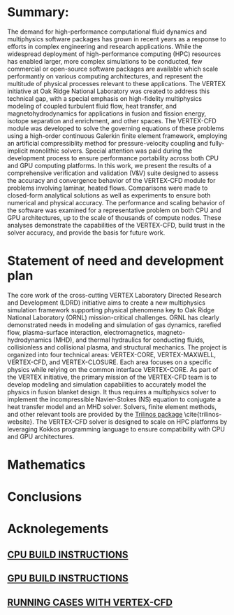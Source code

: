 # Summary:

The demand for high-performance computational fluid dynamics and multiphysics software packages has grown in recent years as a response to efforts in complex engineering and research applications. While the widespread deployment of high-performance computing (HPC) resources has enabled larger, more complex simulations to be conducted, few commercial or open-source software packages are available which scale performantly on various computing architectures, and represent the multitude of physical processes relevant to these applications. The VERTEX initiative at Oak Ridge National Laboratory was created to address this technical gap, with a special emphasis on high-fidelity multiphysics modeling of coupled turbulent fluid flow, heat transfer, and magnetohydrodynamics for applications in fusion and fission energy, isotope separation and enrichment, and other spaces. The VERTEX-CFD module was developed to solve the governing equations of these problems using a high-order continuous Galerkin finite element framework, employing an artificial compressiblity method for pressure-velocity coupling and fully-implicit monolithic solvers. Special attention was paid during the development process to ensure performance portability across both CPU and GPU computing platforms. In this work, we present the results of a comprehensive verification and validation (V\&V) suite designed to assess the accuracy and convergence behavior of the VERTEX-CFD module for problems involving laminar, heated flows. Comparisons were made to closed-form analytical solutions as well as experiments to ensure both numerical and physical accuracy. The performance and scaling behavior of the software was examined for a representative problem on both CPU and GPU architectures, up to the scale of thousands of compute nodes. These analyses demonstrate the capabilities of the VERTEX-CFD, build trust in the solver accuracy, and provide the basis for future work.


# Statement of need and development plan

The core work of the cross-cutting VERTEX Laboratory Directed Research and Development (LDRD) initiative aims to create a new multiphysics simulation framework supporting physical phenomena key to Oak Ridge National Laboratory (ORNL) mission-critical challenges. ORNL has clearly demonstrated needs in modeling and simulation of gas dynamics, rarefied flow, plasma-surface interaction, electromagnetics, magneto-hydrodynamics (MHD), and thermal hydraulics for conducting fluids, collisionless and collisional plasma, and structural mechanics. The project is organized into four technical areas: VERTEX-CORE, VERTEX-MAXWELL, VERTEX-CFD, and VERTEX-CLOSURE. Each area focuses on a specific physics while relying on the common interface VERTEX-CORE.
As part of the VERTEX initiative, the primary mission of the VERTEX-CFD team is to develop modeling and simulation capabilities to accurately model the physics in fusion blanket design. It thus requires a multiphysics solver to implement the incompressible Navier-Stokes (NS) equation to conjugate a heat transfer model and an MHD solver. Solvers, finite element methods, and other relevant tools are provided by the [Trilinos package](https://trilinos.github.io/) \cite{trilinos-website}. The VERTEX-CFD solver is designed to scale on HPC platforms by leveraging Kokkos programming language to ensure compatibility with CPU and GPU architectures.

# Mathematics

# Conclusions

# Acknolegements

## [CPU BUILD INSTRUCTIONS](docs/install-vertexcfd/install-vertexcfd-on-narsil-cpu.md)

## [GPU BUILD INSTRUCTIONS](docs/install-vertexcfd/install-vertexcfd-on-narsil-gpu.md)

## [RUNNING CASES WITH VERTEX-CFD](docs/run-vertexcfd/run-incompressible-channel.md)
